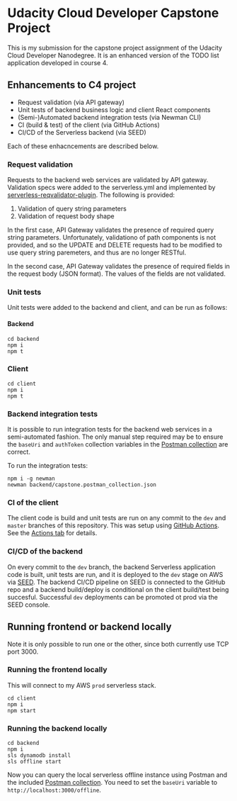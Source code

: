 # Udacity Cloud Developer Capstone Project

This is my submission for the capstone project assignment of the Udacity Cloud Developer Nanodegree. It is an enhanced version of the TODO list application developed in course 4.

## Enhancements to C4 project

- Request validation (via API gateway)
- Unit tests of backend business logic and client React components
- (Semi-)Automated backend integration tests (via Newman CLI)
- CI (build & test) of the client (via GitHub Actions)
- CI/CD of the Serverless backend (via SEED) 

Each of these enhacncements are described below.

### Request validation

Requests to the backend web services are validated by API gateway. Validation specs were added to the serverless.yml and implemented by [serverless-reqvalidator-plugin](https://github.com/RafPe/serverless-reqvalidator-plugin). The following is provided:

1. Validation of query string parameters
2. Validation of request body shape

In the first case, API Gateway validates the presence of required query string parameters. Unfortunately, validationo of path components is not provided, and so the UPDATE and DELETE requests had to be modified to use query string paremeters, and thus are no longer RESTful.

In the second case, API Gateway validates the presence of required fields in the request body (JSON format). The values of the fields are not validated.

### Unit tests

Unit tests were added to the backend and client, and can be run as follows:

#### Backend

```
cd backend
npm i
npm t
```

### Client

```
cd client
npm i
npm t
```

### Backend integration tests

It is possible to run integration tests for the backend web services in a semi-automated fashion. The only manual step required may be to ensure the `baseUri` and `authToken` collection variables in the [Postman collection](https://github.com/rmoritz/udacity-cloud-developer-capstone-project/blob/master/backend/capstone.postman_collection.json) are correct.

To run the integration tests:

```
npm i -g newman
newman backend/capstone.postman_collection.json
```

### CI of the client

The client code is build and unit tests are run on any commit to the `dev` and `master` branches of this repository. This was setup using [GitHub Actions](https://github.com/features/actions). See the [Actions tab](https://github.com/rmoritz/udacity-cloud-developer-capstone-project/actions) for details.

### CI/CD of the backend

On every commit to the `dev` branch, the backend Serverless application code is built, unit tests are run, and it is deployed to the `dev` stage on AWS via [SEED](https://seed.run/).  The backend CI/CD pipeline on SEED is connected to the GitHub repo and a backend build/deploy is conditional on the client build/test being succesful. Successful `dev` deployments can be promoted ot prod via the SEED console.

## Running frontend or backend locally

Note it is only possible to run one or the other, since both currently use TCP port 3000.

### Running the frontend locally

This will connect to my AWS `prod` serverless stack.

```
cd client
npm i
npm start
```

### Running the backend locally

```
cd backend
npm i
sls dynamodb install
sls offline start
```

Now you can query the local serverless offline instance using Postman and the included [Postman collection](https://github.com/rmoritz/udacity-cloud-developer-capstone-project/blob/master/backend/capstone.postman_collection.json). You need to set the `baseUri` variable to `http://localhost:3000/offline`.